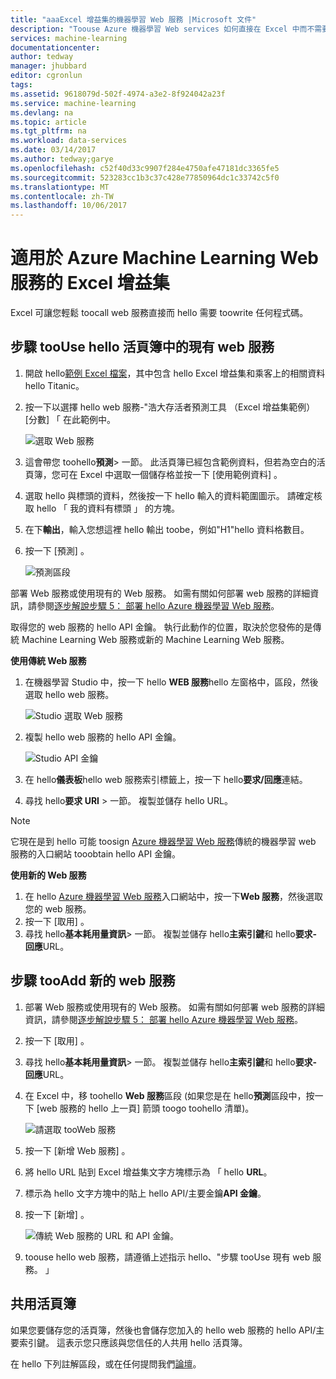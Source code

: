 ```yaml
---
title: "aaaExcel 增益集的機器學習 Web 服務 |Microsoft 文件"
description: "Toouse Azure 機器學習 Web services 如何直接在 Excel 中而不需要撰寫任何程式碼。"
services: machine-learning
documentationcenter: 
author: tedway
manager: jhubbard
editor: cgronlun
tags: 
ms.assetid: 9618079d-502f-4974-a3e2-8f924042a23f
ms.service: machine-learning
ms.devlang: na
ms.topic: article
ms.tgt_pltfrm: na
ms.workload: data-services
ms.date: 03/14/2017
ms.author: tedway;garye
ms.openlocfilehash: c52f40d33c9907f284e4750afe47181dc3365fe5
ms.sourcegitcommit: 523283cc1b3c37c428e77850964dc1c33742c5f0
ms.translationtype: MT
ms.contentlocale: zh-TW
ms.lasthandoff: 10/06/2017
---
```

# <a name="excel-add-in-for-azure-machine-learning-web-services"></a>適用於 Azure Machine Learning Web 服務的 Excel 增益集
Excel 可讓您輕鬆 toocall web 服務直接而 hello 需要 toowrite 任何程式碼。

## <a name="steps-toouse-an-existing-web-service-in-hello-workbook"></a>步驟 tooUse hello 活頁簿中的現有 web 服務

1. 開啟 hello[範例 Excel 檔案](http://aka.ms/amlexcel-sample-2)，其中包含 hello Excel 增益集和乘客上的相關資料 hello Titanic。
2. 按一下以選擇 hello web 服務-"浩大存活者預測工具 （Excel 增益集範例） [分數] 「 在此範例中。
   
    ![選取 Web 服務][01]
3. 這會帶您 toohello**預測**> 一節。  此活頁簿已經包含範例資料，但若為空白的活頁簿，您可在 Excel 中選取一個儲存格並按一下 [使用範例資料] 。
4. 選取 hello 與標頭的資料，然後按一下 hello 輸入的資料範圍圖示。  請確定核取 hello 「 我的資料有標頭 」 的方塊。
5. 在下**輸出**，輸入您想這裡 hello 輸出 toobe，例如"H1"hello 資料格數目。
6. 按一下 [預測] 。
   
    ![預測區段][02]

部署 Web 服務或使用現有的 Web 服務。 如需有關如何部署 web 服務的詳細資訊，請參閱[逐步解說步驟 5： 部署 hello Azure 機器學習 Web 服務](machine-learning-walkthrough-5-publish-web-service.md)。

取得您的 web 服務的 hello API 金鑰。 執行此動作的位置，取決於您發佈的是傳統 Machine Learning Web 服務或新的 Machine Learning Web 服務。

**使用傳統 Web 服務** 

1. 在機器學習 Studio 中，按一下 hello **WEB 服務**hello 左窗格中，區段，然後選取 hello web 服務。
   
    ![Studio 選取 Web 服務][04]
2. 複製 hello web 服務的 hello API 金鑰。
   
    ![Studio API 金鑰][05]
3. 在 hello**儀表板**hello web 服務索引標籤上，按一下 hello**要求/回應**連結。
4. 尋找 hello**要求 URI** > 一節。  複製並儲存 hello URL。

> [!NOTE]
> 它現在是到 hello 可能 toosign [Azure 機器學習 Web 服務](https://services.azureml.net)傳統的機器學習 web 服務的入口網站 tooobtain hello API 金鑰。
> 
> 

**使用新的 Web 服務**

1. 在 hello [Azure 機器學習 Web 服務](https://services.azureml.net)入口網站中，按一下**Web 服務**，然後選取您的 web 服務。 
2. 按一下 [取用] 。
3. 尋找 hello**基本耗用量資訊**> 一節。 複製並儲存 hello**主索引鍵**和 hello**要求-回應**URL。

## <a name="steps-tooadd-a-new-web-service"></a>步驟 tooAdd 新的 web 服務

1. 部署 Web 服務或使用現有的 Web 服務。 如需有關如何部署 web 服務的詳細資訊，請參閱[逐步解說步驟 5： 部署 hello Azure 機器學習 Web 服務](machine-learning-walkthrough-5-publish-web-service.md)。
2. 按一下 [取用] 。
3. 尋找 hello**基本耗用量資訊**> 一節。 複製並儲存 hello**主索引鍵**和 hello**要求-回應**URL。
4. 在 Excel 中，移 toohello **Web 服務**區段 (如果您是在 hello**預測**區段中，按一下 [web 服務的 hello 上一頁] 箭頭 toogo toohello 清單)。
   
    ![請選取 tooWeb 服務][03]
5. 按一下 [新增 Web 服務] 。
6. 將 hello URL 貼到 Excel 增益集文字方塊標示為 「 hello **URL**。
7. 標示為 hello 文字方塊中的貼上 hello API/主要金鑰**API 金鑰**。
8. 按一下 [新增] 。
   
    ![傳統 Web 服務的 URL 和 API 金鑰。][06]
9. toouse hello web 服務，請遵循上述指示 hello、"步驟 tooUse 現有 web 服務。 」

## <a name="sharing-your-workbook"></a>共用活頁簿
如果您要儲存您的活頁簿，然後也會儲存您加入的 hello web 服務的 hello API/主要索引鍵。 這表示您只應該與您信任的人共用 hello 活頁簿。

在 hello 下列註解區段，或在任何提問我們[論壇](http://go.microsoft.com/fwlink/?LinkID=403669&clcid=0x409)。

[01]: ./media/machine-learning-excel-add-in-for-web-services/image1.png
[02]: ./media/machine-learning-excel-add-in-for-web-services/image2.png
[03]: ./media/machine-learning-excel-add-in-for-web-services/image3.png
[04]: ./media/machine-learning-excel-add-in-for-web-services/image4.png
[05]: ./media/machine-learning-excel-add-in-for-web-services/image5.png
[06]: ./media/machine-learning-excel-add-in-for-web-services/image6.png

